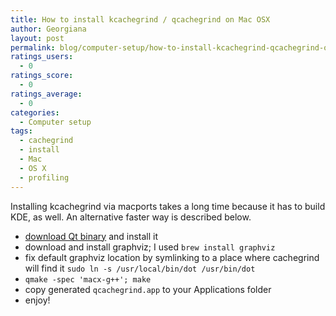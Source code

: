 ```yaml
---
title: How to install kcachegrind / qcachegrind on Mac OSX
author: Georgiana
layout: post
permalink: blog/computer-setup/how-to-install-kcachegrind-qcachegrind-on-mac-osx/
ratings_users:
  - 0
ratings_score:
  - 0
ratings_average:
  - 0
categories:
  - Computer setup
tags:
  - cachegrind
  - install
  - Mac
  - OS X
  - profiling
---
```

Installing kcachegrind via macports takes a long time because it has to build KDE, as well. An alternative faster way is described below.  
* [download Qt binary][1] and install it  
* download and install graphviz; I used `brew install graphviz`  
* fix default graphviz location by symlinking to a place where cachegrind will find it `sudo ln -s /usr/local/bin/dot /usr/bin/dot`  
* `qmake -spec 'macx-g++'; make`  
* copy generated `qcachegrind.app` to your Applications folder  
* enjoy!

 [1]: http://qt.nokia.com/downloads/qt-for-open-source-cpp-development-on-mac-os-x/ "download Qt for Mac OSX"

